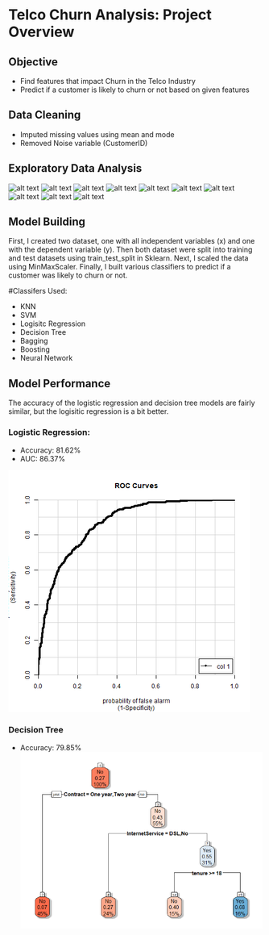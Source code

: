 # Telco Churn Analysis: Project Overview

## Objective
- Find features that impact Churn in the Telco Industry
- Predict if a customer is likely to churn or not based on given features
## Data Cleaning
- Imputed missing values using mean and mode
- Removed Noise variable (CustomerID)
## Exploratory Data Analysis 
![alt text](https://github.com/neelgandhi26/Telco-Churn-Prediction/blob/master/SeniorCitizen.png) 
![alt text](https://github.com/neelgandhi26/Telco-Churn-Prediction/blob/master/InternetService.png)
![alt text](https://github.com/neelgandhi26/Telco-Churn-Prediction/blob/master/OnlineSecurity.png)
![alt text](https://github.com/neelgandhi26/Telco-Churn-Prediction/blob/master/PaperlessBilling.png)
![alt text](https://github.com/neelgandhi26/Telco-Churn-Prediction/blob/master/StreamingTV.png)
![alt text](https://github.com/neelgandhi26/Telco-Churn-Prediction/blob/master/StreamingMovies.png)
![alt text](https://github.com/neelgandhi26/Telco-Churn-Prediction/blob/master/OnlineBackup.png)
![alt text](https://github.com/neelgandhi26/Telco-Churn-Prediction/blob/master/TechSupport.png)
![alt text](https://github.com/neelgandhi26/Telco-Churn-Prediction/blob/master/DeviceProtection.png)
![alt text](https://github.com/neelgandhi26/Telco-Churn-Prediction/blob/master/Contract.png)
## Model Building
First, I created two dataset, one with all independent variables (x) and one with the dependent variable (y). Then both dataset were split into training and test datasets using train_test_split in Sklearn. Next, I scaled the data using MinMaxScaler. Finally, I built various classifiers to predict if a customer was likely to churn or not. 

#Classifers Used:
- KNN
- SVM
- Logisitc Regression
- Decision Tree
- Bagging
- Boosting
- Neural Network
## Model Performance
The accuracy of the logistic regression and decision tree models are fairly similar, but the logisitic regression is a bit better.
### Logistic Regression:
- Accuracy: 81.62%
- AUC: 86.37%

![alt text](https://github.com/neelgandhi26/Telco-Churn-Analysis/blob/master/ROC_Curve.png)
### Decision Tree
- Accuracy: 79.85%
![alt text](https://github.com/neelgandhi26/Telco-Churn-Analysis/blob/master/decision_tree.png)
